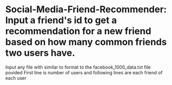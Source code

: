 # Social-Media-Friend-Recommender: Input a friend's id to get a recommendation for a new friend based on how many common friends two users have. 
Input any file with similar to format to the facebook_1000_data.txt file povided 
First line is number of users and following lines are each friend of each user
